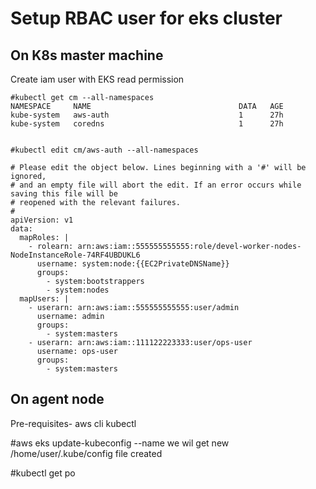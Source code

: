 # Setup RBAC user for eks cluster

## On K8s master machine
Create iam user with EKS read permission

```
#kubectl get cm --all-namespaces
NAMESPACE     NAME                                 DATA   AGE
kube-system   aws-auth                             1      27h
kube-system   coredns                              1      27h


#kubectl edit cm/aws-auth --all-namespaces
```

```
# Please edit the object below. Lines beginning with a '#' will be ignored,
# and an empty file will abort the edit. If an error occurs while saving this file will be
# reopened with the relevant failures.
#
apiVersion: v1
data:
  mapRoles: |
    - rolearn: arn:aws:iam::555555555555:role/devel-worker-nodes-NodeInstanceRole-74RF4UBDUKL6
      username: system:node:{{EC2PrivateDNSName}}
      groups:
        - system:bootstrappers
        - system:nodes
  mapUsers: |
    - userarn: arn:aws:iam::555555555555:user/admin
      username: admin
      groups:
        - system:masters
    - userarn: arn:aws:iam::111122223333:user/ops-user
      username: ops-user
      groups:
        - system:masters
```

## On agent node

Pre-requisites-
aws cli
kubectl

#aws eks update-kubeconfig --name  <cluster-name>
we wil get new /home/user/.kube/config file created

#kubectl get po


